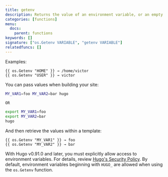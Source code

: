 ```yaml
---
title: getenv
description: Returns the value of an environment variable, or an empty string if the environment variable is not set.
categories: [functions]
menu:
  docs:
    parent: functions
keywords: []
signature: ["os.Getenv VARIABLE", "getenv VARIABLE"]
relatedfuncs: []
---
```

Examples:

```go-html-template
{{ os.Getenv "HOME" }} → /home/victor
{{ os.Getenv "USER" }} → victor
```

You can pass values when building your site:

```bash
MY_VAR1=foo MY_VAR2=bar hugo

OR

export MY_VAR1=foo
export MY_VAR2=bar
hugo
```

And then retrieve the values within a template:

```go-html-template
{{ os.Getenv "MY_VAR1" }} → foo
{{ os.Getenv "MY_VAR2" }} → bar
```

With Hugo v0.91.0 and later, you must explicitly allow access to environment variables. For details, review [Hugo's Security Policy](/about/security-model/#security-policy). By default, environment variables beginning with `HUGO_` are allowed when using the `os.Getenv` function.
